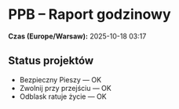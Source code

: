 # PPB – Raport godzinowy
**Czas (Europe/Warsaw):** 2025-10-18 03:17

## Status projektów
- Bezpieczny Pieszy — OK
- Zwolnij przy przejściu — OK
- Odblask ratuje życie — OK

